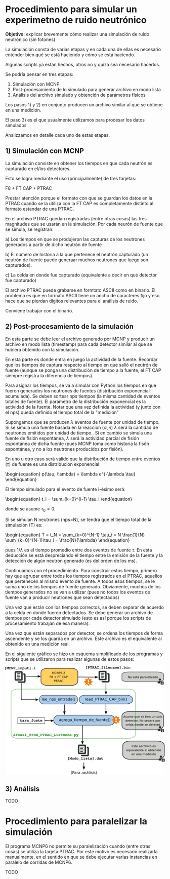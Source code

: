 # Procedimiento para simular un experimetno de ruido neutrónico

**Objetivo**: explicar brevemente cómo realizar una simulación de ruido neutrónico (sin fotones)


La simulación consta de varias etapas y en cada una de ellas es necesario entender bien qué se está haciendo y cómo se está haciendo.

Algunas scripts ya están hechos, otros no y quizá sea necesario hacerlos.

Se podría pensar en tres etapas:

1) Simulación con MCNP
2) Post-procesamiento de lo simulado para generar archivo en modo lista
3) Análisis del archivo simulado y obtención de parámetros físicos

Los pasos 1) y 2) en conjunto producen un archivo similar al que se obtiene en una medición.

El paso 3) es el que usualmente utilizamos para procesar los datos simulados


Analizzamos en detalle cada uno de estas etapas.

## 1) Simulación con MCNP 

La simulación consiste en obtener los tiempos en que cada neutrón es capturado en el/los detectores.

Esto se logra mediante el uso (principalmente) de tres tarjetas:

F8 + FT CAP + PTRAC

Prestar atención porque el formato con que se guardan los datos en la PTRAC cuando se la utiliza con la FT CAP  es completamente distinto al formato estandar de una PTRAC.

En el archivo PTRAC quedan registradas (entre otras cosas) las tres magnitudes que se usarán en la simulación. Por cada neurón de fuente que se simula, se registran:

a) Los tiempos en que se produjeron las capturas de los neutrones generados a partir de dicho neutrón de fuente

b) El número de historia a la que pertenece el neutrón capturado (un neutrón de fuente puede generaar muchos neutrones que luego son capturados).

c) La celda en donde fue capturado (equivalente a decir en qué detector fue capturado)


El archivo PTRAC puede grabarse en formtato ASCII como en binario. El problema es que en formato ASCII tiene un ancho de caracteres fijo y eso hace que se pierdan dígitos relevantes para el análisis de ruido.

Conviene trabajar con el binario.

## 2) Post-procesamiento de la simulación

En esta parte se debe leer el archivo generado por MCNP y producir un archivo en modo lista (timestamp) para cada detector similar al que se hubiera obtenido con la simulación.

En esta parte es donde entra en juego la actividad de la fuente. Recordar que los tiempos de captura respecto al tiempo en que salió el neutrón de fuente (aunque se ponga una distribución de tiempo a la fuente, el FT CAP siempre registra la diferencia de tiempos).

Para asignar los tiempos, se va a simular con Python los tiempos en que fueron generados los neutrones de fuentes (distribución exponencial acumulada). Se deben sortear nps tiempos (la misma cantidad de eventos totales de fuente). El parámetro de la distribución exponencial es la actividad de la fuente. Notar que una vez definida la actividad (y junto con el nps) queda definido el tiempo total de la "medición"

Supongamos que se producen $\lambda$ eventos de fuente por unidad de tiempo. Si se simula una fuente basada en la reacción $(\alpha,n)$ $\lambda$ será la cantidad de neutrones emitidos por unidad de tiempo.. Si en cambio se simula una fuente de fisión espontánea, $\lambda$ será la actividad parcial de fisión espontánea de dicha fuente (pues MCNP toma como historia la fisóń espontánea, y no a los neutrones producidos por fisión).

En uno u otro caso será válido que la distribución de tiempo entre eventos ($\tau$) de fuente es una distribución exponencial:

\begin{equation}
p(\tau; \lambda) = \lambda e^{-\lambda \tau}
\end{equation}

El tiempo simulado para el evento de fuente i-ésimo será:

\begin{equation}
t_i = \sum_{k=0}^{i-1} \tau_i
\end{equation}

donde se asume $\tau_0=0$.

Si se simulan N neutrones (nps=N), se tendrá que el tiempo total de la simulación (T) es:

\begin{equation}
T = t_N = \sum_{k=0}^{N-1} \tau_i = N \frac{1}{N} \sum_{k=0}^{N-1}\tau_i = \frac{N}{\lambda}
\end{equation}

pues $1/\lambda$ es el tiempo promedio entre dos eventos de fuente $\tau$. En esta deducción se está despreciando el tiempo entre la emisión de la fuente y la detección de algún neutrón generado (es del órden de los ms).

Continuamos con el procedimiento. Para construir estos tiempo, primero hay que agrupar entre todos los tiempos registrados en el PTRAC, aquellos que pertenecen al mismo evento de fuente. A todos esos tiempos, se le suma uno de los tiempos de fuente generado. Obviamente, muchos de los tiempos generados no se van a utilizar (pues no todos los eventos de fuente van a producir neutrones que sean detectados)

Una vez que están con los tiempos correctos, se deben separar de acuerdo a la celda en donde fueron detectados. Se debe generar un archivo de tiempos por cada detector simulado (esto es así porque los scripts de procesamiento trabajan de esa manera).

Una vez que están separados por detector, se ordena los tiempos de forma ascendente y se los guarda en un archivo. Este archivo es el equivalente al obtenido en una medición real.

En el siguiente gráfico se hizo un esquema simplificado de los programas y scripts que se utilizaron para realizar algunas de estos pasos:

![Diagrama de flujo para la simulación con MCNP6](flujo_simulacion.png)

## 3) Análisis

TODO


# Procedimiento para paralelizar la simulación

El programa MCNP6 no permite su paralelización cuando (entre otras cosas) se utiliza la tarjeta PTRAC. Por este motivo es necesario realizarla manualmente, en el sentido en que se debe ejecutar varias instancias en paralelo de corridas de MCNP6.

TODO
